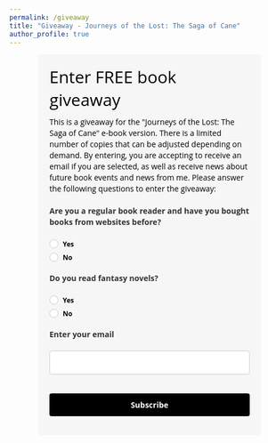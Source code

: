 ```yaml
---
permalink: /giveaway
title: "Giveaway - Journeys of the Lost: The Saga of Cane"
author_profile: true
---
```


<!-- <style type="text/css">@import url("https://assets.mlcdn.com/fonts.css?version=1680621");</style> -->
<style type="text/css">
/* LOADER */
.ml-form-embedSubmitLoad {
display: inline-block;
width: 20px;
height: 20px;
}

.g-recaptcha {
transform: scale(1);
-webkit-transform: scale(1);
transform-origin: 0 0;
-webkit-transform-origin: 0 0;
height: ;
}

.sr-only {
position: absolute;
width: 1px;
height: 1px;
padding: 0;
margin: -1px;
overflow: hidden;
clip: rect(0,0,0,0);
border: 0;
}

.ml-form-embedSubmitLoad:after {
content: " ";
display: block;
width: 11px;
height: 11px;
margin: 1px;
border-radius: 50%;
border: 4px solid #fff;
border-color: #ffffff #ffffff #ffffff transparent;
animation: ml-form-embedSubmitLoad 1.2s linear infinite;
}
@keyframes ml-form-embedSubmitLoad {
0% {
transform: rotate(0deg);
}
100% {
transform: rotate(360deg);
}
}
#mlb2-4559035.ml-form-embedContainer {
box-sizing: border-box;
display: table;
margin: 0 auto;
position: static;
width: 100% !important;
}
#mlb2-4559035.ml-form-embedContainer h4,
#mlb2-4559035.ml-form-embedContainer p,
#mlb2-4559035.ml-form-embedContainer span,
#mlb2-4559035.ml-form-embedContainer button {
text-transform: none !important;
letter-spacing: normal !important;
}
#mlb2-4559035.ml-form-embedContainer .ml-form-embedWrapper {
background-color: #f6f6f6;

border-width: 0px;
border-color: transparent;
border-radius: 4px;
border-style: solid;
box-sizing: border-box;
display: inline-block !important;
margin: 0;
padding: 0;
position: relative;
}
#mlb2-4559035.ml-form-embedContainer .ml-form-embedWrapper.embedPopup,
#mlb2-4559035.ml-form-embedContainer .ml-form-embedWrapper.embedDefault { width: 400px; }
#mlb2-4559035.ml-form-embedContainer .ml-form-embedWrapper.embedForm { max-width: 400px; width: 100%; }
#mlb2-4559035.ml-form-embedContainer .ml-form-align-left { text-align: left; }
#mlb2-4559035.ml-form-embedContainer .ml-form-align-center { text-align: center; }
#mlb2-4559035.ml-form-embedContainer .ml-form-align-default { display: table-cell !important; vertical-align: middle !important; text-align: center !important; }
#mlb2-4559035.ml-form-embedContainer .ml-form-align-right { text-align: right; }
#mlb2-4559035.ml-form-embedContainer .ml-form-embedWrapper .ml-form-embedHeader img {
border-top-left-radius: 4px;
border-top-right-radius: 4px;
height: auto;
margin: 0 auto !important;
max-width: 100%;
width: undefinedpx;
}
#mlb2-4559035.ml-form-embedContainer .ml-form-embedWrapper .ml-form-embedBody,
#mlb2-4559035.ml-form-embedContainer .ml-form-embedWrapper .ml-form-successBody {
padding: 20px 20px 0 20px;
}
#mlb2-4559035.ml-form-embedContainer .ml-form-embedWrapper .ml-form-embedBody.ml-form-embedBodyHorizontal {
padding-bottom: 0;
}
#mlb2-4559035.ml-form-embedContainer .ml-form-embedWrapper .ml-form-embedBody .ml-form-embedContent,
#mlb2-4559035.ml-form-embedContainer .ml-form-embedWrapper .ml-form-successBody .ml-form-successContent {
text-align: left;
margin: 0 0 20px 0;
}
#mlb2-4559035.ml-form-embedContainer .ml-form-embedWrapper .ml-form-embedBody .ml-form-embedContent h4,
#mlb2-4559035.ml-form-embedContainer .ml-form-embedWrapper .ml-form-successBody .ml-form-successContent h4 {
color: #000000;
font-family: 'Open Sans', Arial, Helvetica, sans-serif;
font-size: 30px;
font-weight: 400;
margin: 0 0 10px 0;
text-align: left;
word-break: break-word;
}
#mlb2-4559035.ml-form-embedContainer .ml-form-embedWrapper .ml-form-embedBody .ml-form-embedContent p,
#mlb2-4559035.ml-form-embedContainer .ml-form-embedWrapper .ml-form-successBody .ml-form-successContent p {
color: #000000;
font-family: 'Open Sans', Arial, Helvetica, sans-serif;
font-size: 14px;
font-weight: 400;
line-height: 20px;
margin: 0 0 10px 0;
text-align: left;
}
#mlb2-4559035.ml-form-embedContainer .ml-form-embedWrapper .ml-form-embedBody .ml-form-embedContent ul,
#mlb2-4559035.ml-form-embedContainer .ml-form-embedWrapper .ml-form-embedBody .ml-form-embedContent ol,
#mlb2-4559035.ml-form-embedContainer .ml-form-embedWrapper .ml-form-successBody .ml-form-successContent ul,
#mlb2-4559035.ml-form-embedContainer .ml-form-embedWrapper .ml-form-successBody .ml-form-successContent ol {
color: #000000;
font-family: 'Open Sans', Arial, Helvetica, sans-serif;
font-size: 14px;
}
#mlb2-4559035.ml-form-embedContainer .ml-form-embedWrapper .ml-form-embedBody .ml-form-embedContent ol ol,
#mlb2-4559035.ml-form-embedContainer .ml-form-embedWrapper .ml-form-successBody .ml-form-successContent ol ol {
list-style-type: lower-alpha;
}
#mlb2-4559035.ml-form-embedContainer .ml-form-embedWrapper .ml-form-embedBody .ml-form-embedContent ol ol ol,
#mlb2-4559035.ml-form-embedContainer .ml-form-embedWrapper .ml-form-successBody .ml-form-successContent ol ol ol {
list-style-type: lower-roman;
}
#mlb2-4559035.ml-form-embedContainer .ml-form-embedWrapper .ml-form-embedBody .ml-form-embedContent p a,
#mlb2-4559035.ml-form-embedContainer .ml-form-embedWrapper .ml-form-successBody .ml-form-successContent p a {
color: #000000;
text-decoration: underline;
}

#mlb2-4559035.ml-form-embedContainer .ml-form-embedWrapper .ml-block-form .ml-field-group {
text-align: left!important;
}

#mlb2-4559035.ml-form-embedContainer .ml-form-embedWrapper .ml-block-form .ml-field-group label {
margin-bottom: 5px;
color: #333333;
font-size: 14px;
font-family: 'Open Sans', Arial, Helvetica, sans-serif;
font-weight: bold; font-style: normal; text-decoration: none;;
display: inline-block;
line-height: 20px;
}
#mlb2-4559035.ml-form-embedContainer .ml-form-embedWrapper .ml-form-embedBody .ml-form-embedContent p:last-child,
#mlb2-4559035.ml-form-embedContainer .ml-form-embedWrapper .ml-form-successBody .ml-form-successContent p:last-child {
margin: 0;
}
#mlb2-4559035.ml-form-embedContainer .ml-form-embedWrapper .ml-form-embedBody form {
margin: 0;
width: 100%;
}
#mlb2-4559035.ml-form-embedContainer .ml-form-embedWrapper .ml-form-embedBody .ml-form-formContent,
#mlb2-4559035.ml-form-embedContainer .ml-form-embedWrapper .ml-form-embedBody .ml-form-checkboxRow {
margin: 0 0 20px 0;
width: 100%;
}
#mlb2-4559035.ml-form-embedContainer .ml-form-embedWrapper .ml-form-embedBody .ml-form-checkboxRow {
float: left;
}
#mlb2-4559035.ml-form-embedContainer .ml-form-embedWrapper .ml-form-embedBody .ml-form-formContent.horozintalForm {
margin: 0;
padding: 0 0 20px 0;
width: 100%;
height: auto;
float: left;
}
#mlb2-4559035.ml-form-embedContainer .ml-form-embedWrapper .ml-form-embedBody .ml-form-fieldRow {
margin: 0 0 10px 0;
width: 100%;
}
#mlb2-4559035.ml-form-embedContainer .ml-form-embedWrapper .ml-form-embedBody .ml-form-fieldRow.ml-last-item {
margin: 0;
}
#mlb2-4559035.ml-form-embedContainer .ml-form-embedWrapper .ml-form-embedBody .ml-form-fieldRow.ml-formfieldHorizintal {
margin: 0;
}
#mlb2-4559035.ml-form-embedContainer .ml-form-embedWrapper .ml-form-embedBody .ml-form-fieldRow input {
background-color: #ffffff !important;
color: #333333 !important;
border-color: #cccccc;
border-radius: 4px !important;
border-style: solid !important;
border-width: 1px !important;
font-family: 'Open Sans', Arial, Helvetica, sans-serif;
font-size: 14px !important;
height: auto;
line-height: 21px !important;
margin-bottom: 0;
margin-top: 0;
margin-left: 0;
margin-right: 0;
padding: 10px 10px !important;
width: 100% !important;
box-sizing: border-box !important;
max-width: 100% !important;
}
#mlb2-4559035.ml-form-embedContainer .ml-form-embedWrapper .ml-form-embedBody .ml-form-fieldRow input::-webkit-input-placeholder,
#mlb2-4559035.ml-form-embedContainer .ml-form-embedWrapper .ml-form-embedBody .ml-form-horizontalRow input::-webkit-input-placeholder { color: #333333; }

#mlb2-4559035.ml-form-embedContainer .ml-form-embedWrapper .ml-form-embedBody .ml-form-fieldRow input::-moz-placeholder,
#mlb2-4559035.ml-form-embedContainer .ml-form-embedWrapper .ml-form-embedBody .ml-form-horizontalRow input::-moz-placeholder { color: #333333; }

#mlb2-4559035.ml-form-embedContainer .ml-form-embedWrapper .ml-form-embedBody .ml-form-fieldRow input:-ms-input-placeholder,
#mlb2-4559035.ml-form-embedContainer .ml-form-embedWrapper .ml-form-embedBody .ml-form-horizontalRow input:-ms-input-placeholder { color: #333333; }

#mlb2-4559035.ml-form-embedContainer .ml-form-embedWrapper .ml-form-embedBody .ml-form-fieldRow input:-moz-placeholder,
#mlb2-4559035.ml-form-embedContainer .ml-form-embedWrapper .ml-form-embedBody .ml-form-horizontalRow input:-moz-placeholder { color: #333333; }

#mlb2-4559035.ml-form-embedContainer .ml-form-embedWrapper .ml-form-embedBody .ml-form-fieldRow textarea, #mlb2-4559035.ml-form-embedContainer .ml-form-embedWrapper .ml-form-embedBody .ml-form-horizontalRow textarea {
background-color: #ffffff !important;
color: #333333 !important;
border-color: #cccccc;
border-radius: 4px !important;
border-style: solid !important;
border-width: 1px !important;
font-family: 'Open Sans', Arial, Helvetica, sans-serif;
font-size: 14px !important;
height: auto;
line-height: 21px !important;
margin-bottom: 0;
margin-top: 0;
padding: 10px 10px !important;
width: 100% !important;
box-sizing: border-box !important;
max-width: 100% !important;
}

#mlb2-4559035.ml-form-embedContainer .ml-form-embedWrapper .ml-form-embedBody .ml-form-fieldRow .custom-radio .custom-control-label::before, #mlb2-4559035.ml-form-embedContainer .ml-form-embedWrapper .ml-form-embedBody .ml-form-horizontalRow .custom-radio .custom-control-label::before, #mlb2-4559035.ml-form-embedContainer .ml-form-embedWrapper .ml-form-embedBody .ml-form-fieldRow .custom-checkbox .custom-control-label::before, #mlb2-4559035.ml-form-embedContainer .ml-form-embedWrapper .ml-form-embedBody .ml-form-horizontalRow .custom-checkbox .custom-control-label::before, #mlb2-4559035.ml-form-embedContainer .ml-form-embedWrapper .ml-form-embedBody .ml-form-embedPermissions .ml-form-embedPermissionsOptionsCheckbox .label-description::before, #mlb2-4559035.ml-form-embedContainer .ml-form-embedWrapper .ml-form-embedBody .ml-form-interestGroupsRow .ml-form-interestGroupsRowCheckbox .label-description::before, #mlb2-4559035.ml-form-embedContainer .ml-form-embedWrapper .ml-form-embedBody .ml-form-checkboxRow .label-description::before {
border-color: #cccccc!important;
background-color: #ffffff!important;
}

#mlb2-4559035.ml-form-embedContainer .ml-form-embedWrapper .ml-form-embedBody .ml-form-fieldRow input.custom-control-input[type="checkbox"]{
box-sizing: border-box;
padding: 0;
position: absolute;
z-index: -1;
opacity: 0;
margin-top: 5px;
margin-left: -1.5rem;
overflow: visible;
}

#mlb2-4559035.ml-form-embedContainer .ml-form-embedWrapper .ml-form-embedBody .ml-form-fieldRow .custom-checkbox .custom-control-label::before, #mlb2-4559035.ml-form-embedContainer .ml-form-embedWrapper .ml-form-embedBody .ml-form-horizontalRow .custom-checkbox .custom-control-label::before, #mlb2-4559035.ml-form-embedContainer .ml-form-embedWrapper .ml-form-embedBody .ml-form-embedPermissions .ml-form-embedPermissionsOptionsCheckbox .label-description::before, #mlb2-4559035.ml-form-embedContainer .ml-form-embedWrapper .ml-form-embedBody .ml-form-interestGroupsRow .ml-form-interestGroupsRowCheckbox .label-description::before, #mlb2-4559035.ml-form-embedContainer .ml-form-embedWrapper .ml-form-embedBody .ml-form-checkboxRow .label-description::before {
border-radius: 4px!important;
}


#mlb2-4559035.ml-form-embedContainer .ml-form-embedWrapper .ml-form-embedBody .ml-form-checkboxRow input[type=checkbox]:checked~.label-description::after, #mlb2-4559035.ml-form-embedContainer .ml-form-embedWrapper .ml-form-embedBody .ml-form-embedPermissions .ml-form-embedPermissionsOptionsCheckbox input[type=checkbox]:checked~.label-description::after, #mlb2-4559035.ml-form-embedContainer .ml-form-embedWrapper .ml-form-embedBody .ml-form-fieldRow .custom-checkbox .custom-control-input:checked~.custom-control-label::after, #mlb2-4559035.ml-form-embedContainer .ml-form-embedWrapper .ml-form-embedBody .ml-form-horizontalRow .custom-checkbox .custom-control-input:checked~.custom-control-label::after, #mlb2-4559035.ml-form-embedContainer .ml-form-embedWrapper .ml-form-embedBody .ml-form-interestGroupsRow .ml-form-interestGroupsRowCheckbox input[type=checkbox]:checked~.label-description::after {
background-image: url("data:image/svg+xml,%3csvg xmlns='http://www.w3.org/2000/svg' viewBox='0 0 8 8'%3e%3cpath fill='%23fff' d='M6.564.75l-3.59 3.612-1.538-1.55L0 4.26 2.974 7.25 8 2.193z'/%3e%3c/svg%3e");
}

#mlb2-4559035.ml-form-embedContainer .ml-form-embedWrapper .ml-form-embedBody .ml-form-fieldRow .custom-radio .custom-control-input:checked~.custom-control-label::after, #mlb2-4559035.ml-form-embedContainer .ml-form-embedWrapper .ml-form-embedBody .ml-form-fieldRow .custom-radio .custom-control-input:checked~.custom-control-label::after {
background-image: url("data:image/svg+xml,%3csvg xmlns='http://www.w3.org/2000/svg' viewBox='-4 -4 8 8'%3e%3ccircle r='3' fill='%23fff'/%3e%3c/svg%3e");
}

#mlb2-4559035.ml-form-embedContainer .ml-form-embedWrapper .ml-form-embedBody .ml-form-fieldRow .custom-radio .custom-control-input:checked~.custom-control-label::before, #mlb2-4559035.ml-form-embedContainer .ml-form-embedWrapper .ml-form-embedBody .ml-form-horizontalRow .custom-radio .custom-control-input:checked~.custom-control-label::before, #mlb2-4559035.ml-form-embedContainer .ml-form-embedWrapper .ml-form-embedBody .ml-form-fieldRow .custom-checkbox .custom-control-input:checked~.custom-control-label::before, #mlb2-4559035.ml-form-embedContainer .ml-form-embedWrapper .ml-form-embedBody .ml-form-horizontalRow .custom-checkbox .custom-control-input:checked~.custom-control-label::before, #mlb2-4559035.ml-form-embedContainer .ml-form-embedWrapper .ml-form-embedBody .ml-form-embedPermissions .ml-form-embedPermissionsOptionsCheckbox input[type=checkbox]:checked~.label-description::before, #mlb2-4559035.ml-form-embedContainer .ml-form-embedWrapper .ml-form-embedBody .ml-form-interestGroupsRow .ml-form-interestGroupsRowCheckbox input[type=checkbox]:checked~.label-description::before, #mlb2-4559035.ml-form-embedContainer .ml-form-embedWrapper .ml-form-embedBody .ml-form-checkboxRow input[type=checkbox]:checked~.label-description::before  {
border-color: #000000!important;
background-color: #000000!important;
color: #ffffff!important;
}

#mlb2-4559035.ml-form-embedContainer .ml-form-embedWrapper .ml-form-embedBody .ml-form-fieldRow .custom-radio .custom-control-label::before, #mlb2-4559035.ml-form-embedContainer .ml-form-embedWrapper .ml-form-embedBody .ml-form-horizontalRow .custom-radio .custom-control-label::before, #mlb2-4559035.ml-form-embedContainer .ml-form-embedWrapper .ml-form-embedBody .ml-form-fieldRow .custom-radio .custom-control-label::after, #mlb2-4559035.ml-form-embedContainer .ml-form-embedWrapper .ml-form-embedBody .ml-form-horizontalRow .custom-radio .custom-control-label::after, #mlb2-4559035.ml-form-embedContainer .ml-form-embedWrapper .ml-form-embedBody .ml-form-fieldRow .custom-checkbox .custom-control-label::before, #mlb2-4559035.ml-form-embedContainer .ml-form-embedWrapper .ml-form-embedBody .ml-form-fieldRow .custom-checkbox .custom-control-label::after, #mlb2-4559035.ml-form-embedContainer .ml-form-embedWrapper .ml-form-embedBody .ml-form-horizontalRow .custom-checkbox .custom-control-label::before, #mlb2-4559035.ml-form-embedContainer .ml-form-embedWrapper .ml-form-embedBody .ml-form-horizontalRow .custom-checkbox .custom-control-label::after {
top: 2px;
box-sizing: border-box;
}

#mlb2-4559035.ml-form-embedContainer .ml-form-embedWrapper .ml-form-embedBody .ml-form-embedPermissions .ml-form-embedPermissionsOptionsCheckbox .label-description::before, #mlb2-4559035.ml-form-embedContainer .ml-form-embedWrapper .ml-form-embedBody .ml-form-embedPermissions .ml-form-embedPermissionsOptionsCheckbox .label-description::after, #mlb2-4559035.ml-form-embedContainer .ml-form-embedWrapper .ml-form-embedBody .ml-form-checkboxRow .label-description::before, #mlb2-4559035.ml-form-embedContainer .ml-form-embedWrapper .ml-form-embedBody .ml-form-checkboxRow .label-description::after {
top: 0px!important;
box-sizing: border-box!important;
}

#mlb2-4559035.ml-form-embedContainer .ml-form-embedWrapper .ml-form-embedBody .ml-form-checkboxRow .label-description::before, #mlb2-4559035.ml-form-embedContainer .ml-form-embedWrapper .ml-form-embedBody .ml-form-checkboxRow .label-description::after {
top: 0px!important;
box-sizing: border-box!important;
}

#mlb2-4559035.ml-form-embedContainer .ml-form-embedWrapper .ml-form-embedBody .ml-form-interestGroupsRow .ml-form-interestGroupsRowCheckbox .label-description::after {
top: 0px!important;
box-sizing: border-box!important;
position: absolute;
left: -1.5rem;
display: block;
width: 1rem;
height: 1rem;
content: "";
}

#mlb2-4559035.ml-form-embedContainer .ml-form-embedWrapper .ml-form-embedBody .ml-form-interestGroupsRow .ml-form-interestGroupsRowCheckbox .label-description::before {
top: 0px!important;
box-sizing: border-box!important;
}

#mlb2-4559035.ml-form-embedContainer .ml-form-embedWrapper .ml-form-embedBody .custom-control-label::before {
position: absolute;
top: 4px;
left: -1.5rem;
display: block;
width: 16px;
height: 16px;
pointer-events: none;
content: "";
background-color: #ffffff;
border: #adb5bd solid 1px;
border-radius: 50%;
}

#mlb2-4559035.ml-form-embedContainer .ml-form-embedWrapper .ml-form-embedBody .custom-control-label::after {
position: absolute;
top: 2px!important;
left: -1.5rem;
display: block;
width: 1rem;
height: 1rem;
content: "";
}

#mlb2-4559035.ml-form-embedContainer .ml-form-embedWrapper .ml-form-embedBody .ml-form-embedPermissions .ml-form-embedPermissionsOptionsCheckbox .label-description::before, #mlb2-4559035.ml-form-embedContainer .ml-form-embedWrapper .ml-form-embedBody .ml-form-interestGroupsRow .ml-form-interestGroupsRowCheckbox .label-description::before, #mlb2-4559035.ml-form-embedContainer .ml-form-embedWrapper .ml-form-embedBody .ml-form-checkboxRow .label-description::before {
position: absolute;
top: 4px;
left: -1.5rem;
display: block;
width: 16px;
height: 16px;
pointer-events: none;
content: "";
background-color: #ffffff;
border: #adb5bd solid 1px;
border-radius: 50%;
}

#mlb2-4559035.ml-form-embedContainer .ml-form-embedWrapper .ml-form-embedBody .ml-form-embedPermissions .ml-form-embedPermissionsOptionsCheckbox .label-description::after {
position: absolute;
top: 0px!important;
left: -1.5rem;
display: block;
width: 1rem;
height: 1rem;
content: "";
}

#mlb2-4559035.ml-form-embedContainer .ml-form-embedWrapper .ml-form-embedBody .ml-form-checkboxRow .label-description::after {
position: absolute;
top: 0px!important;
left: -1.5rem;
display: block;
width: 1rem;
height: 1rem;
content: "";
}

#mlb2-4559035.ml-form-embedContainer .ml-form-embedWrapper .ml-form-embedBody .custom-radio .custom-control-label::after {
background: no-repeat 50%/50% 50%;
}
#mlb2-4559035.ml-form-embedContainer .ml-form-embedWrapper .ml-form-embedBody .custom-checkbox .custom-control-label::after, #mlb2-4559035.ml-form-embedContainer .ml-form-embedWrapper .ml-form-embedBody .ml-form-embedPermissions .ml-form-embedPermissionsOptionsCheckbox .label-description::after, #mlb2-4559035.ml-form-embedContainer .ml-form-embedWrapper .ml-form-embedBody .ml-form-interestGroupsRow .ml-form-interestGroupsRowCheckbox .label-description::after, #mlb2-4559035.ml-form-embedContainer .ml-form-embedWrapper .ml-form-embedBody .ml-form-checkboxRow .label-description::after {
background: no-repeat 50%/50% 50%;
}

#mlb2-4559035.ml-form-embedContainer .ml-form-embedWrapper .ml-form-embedBody .ml-form-fieldRow .custom-control, #mlb2-4559035.ml-form-embedContainer .ml-form-embedWrapper .ml-form-embedBody .ml-form-horizontalRow .custom-control {
position: relative;
display: block;
min-height: 1.5rem;
padding-left: 1.5rem;
}

#mlb2-4559035.ml-form-embedContainer .ml-form-embedWrapper .ml-form-embedBody .ml-form-fieldRow .custom-radio .custom-control-input, #mlb2-4559035.ml-form-embedContainer .ml-form-embedWrapper .ml-form-embedBody .ml-form-horizontalRow .custom-radio .custom-control-input, #mlb2-4559035.ml-form-embedContainer .ml-form-embedWrapper .ml-form-embedBody .ml-form-fieldRow .custom-checkbox .custom-control-input, #mlb2-4559035.ml-form-embedContainer .ml-form-embedWrapper .ml-form-embedBody .ml-form-horizontalRow .custom-checkbox .custom-control-input {
position: absolute;
z-index: -1;
opacity: 0;
box-sizing: border-box;
padding: 0;
}

#mlb2-4559035.ml-form-embedContainer .ml-form-embedWrapper .ml-form-embedBody .ml-form-fieldRow .custom-radio .custom-control-label, #mlb2-4559035.ml-form-embedContainer .ml-form-embedWrapper .ml-form-embedBody .ml-form-horizontalRow .custom-radio .custom-control-label, #mlb2-4559035.ml-form-embedContainer .ml-form-embedWrapper .ml-form-embedBody .ml-form-fieldRow .custom-checkbox .custom-control-label, #mlb2-4559035.ml-form-embedContainer .ml-form-embedWrapper .ml-form-embedBody .ml-form-horizontalRow .custom-checkbox .custom-control-label {
color: #000000;
font-size: 12px!important;
font-family: 'Open Sans', Arial, Helvetica, sans-serif;
line-height: 22px;
margin-bottom: 0;
position: relative;
vertical-align: top;
font-style: normal;
font-weight: 700;
}

#mlb2-4559035.ml-form-embedContainer .ml-form-embedWrapper .ml-form-embedBody .ml-form-fieldRow .custom-select, #mlb2-4559035.ml-form-embedContainer .ml-form-embedWrapper .ml-form-embedBody .ml-form-horizontalRow .custom-select {
background-color: #ffffff !important;
color: #333333 !important;
border-color: #cccccc;
border-radius: 4px !important;
border-style: solid !important;
border-width: 1px !important;
font-family: 'Open Sans', Arial, Helvetica, sans-serif;
font-size: 14px !important;
line-height: 20px !important;
margin-bottom: 0;
margin-top: 0;
padding: 10px 28px 10px 12px !important;
width: 100% !important;
box-sizing: border-box !important;
max-width: 100% !important;
height: auto;
display: inline-block;
vertical-align: middle;
background: url('https://assets.mlcdn.com/ml/images/default/dropdown.svg') no-repeat right .75rem center/8px 10px;
-webkit-appearance: none;
-moz-appearance: none;
appearance: none;
}


#mlb2-4559035.ml-form-embedContainer .ml-form-embedWrapper .ml-form-embedBody .ml-form-horizontalRow {
height: auto;
width: 100%;
float: left;
}
.ml-form-formContent.horozintalForm .ml-form-horizontalRow .ml-input-horizontal { width: 70%; float: left; }
.ml-form-formContent.horozintalForm .ml-form-horizontalRow .ml-button-horizontal { width: 30%; float: left; }
.ml-form-formContent.horozintalForm .ml-form-horizontalRow .ml-button-horizontal.labelsOn { padding-top: 25px;  }
.ml-form-formContent.horozintalForm .ml-form-horizontalRow .horizontal-fields { box-sizing: border-box; float: left; padding-right: 10px;  }
#mlb2-4559035.ml-form-embedContainer .ml-form-embedWrapper .ml-form-embedBody .ml-form-horizontalRow input {
background-color: #ffffff;
color: #333333;
border-color: #cccccc;
border-radius: 4px;
border-style: solid;
border-width: 1px;
font-family: 'Open Sans', Arial, Helvetica, sans-serif;
font-size: 14px;
line-height: 20px;
margin-bottom: 0;
margin-top: 0;
padding: 10px 10px;
width: 100%;
box-sizing: border-box;
overflow-y: initial;
}
#mlb2-4559035.ml-form-embedContainer .ml-form-embedWrapper .ml-form-embedBody .ml-form-horizontalRow button {
background-color: #000000 !important;
border-color: #000000;
border-style: solid;
border-width: 1px;
border-radius: 4px;
box-shadow: none;
color: #ffffff !important;
cursor: pointer;
font-family: 'Open Sans', Arial, Helvetica, sans-serif;
font-size: 14px !important;
font-weight: 700;
line-height: 20px;
margin: 0 !important;
padding: 10px !important;
width: 100%;
height: auto;
}
#mlb2-4559035.ml-form-embedContainer .ml-form-embedWrapper .ml-form-embedBody .ml-form-horizontalRow button:hover {
background-color: #333333 !important;
border-color: #333333 !important;
}
#mlb2-4559035.ml-form-embedContainer .ml-form-embedWrapper .ml-form-embedBody .ml-form-checkboxRow input[type="checkbox"] {
box-sizing: border-box;
padding: 0;
position: absolute;
z-index: -1;
opacity: 0;
margin-top: 5px;
margin-left: -1.5rem;
overflow: visible;
}
#mlb2-4559035.ml-form-embedContainer .ml-form-embedWrapper .ml-form-embedBody .ml-form-checkboxRow .label-description {
color: #000000;
display: block;
font-family: 'Open Sans', Arial, Helvetica, sans-serif;
font-size: 12px;
text-align: left;
margin-bottom: 0;
position: relative;
vertical-align: top;
}
#mlb2-4559035.ml-form-embedContainer .ml-form-embedWrapper .ml-form-embedBody .ml-form-checkboxRow label {
font-weight: normal;
margin: 0;
padding: 0;
position: relative;
display: block;
min-height: 24px;
padding-left: 24px;

}
#mlb2-4559035.ml-form-embedContainer .ml-form-embedWrapper .ml-form-embedBody .ml-form-checkboxRow label a {
color: #000000;
text-decoration: underline;
}
#mlb2-4559035.ml-form-embedContainer .ml-form-embedWrapper .ml-form-embedBody .ml-form-checkboxRow label p {
color: #000000 !important;
font-family: 'Open Sans', Arial, Helvetica, sans-serif !important;
font-size: 12px !important;
font-weight: normal !important;
line-height: 18px !important;
padding: 0 !important;
margin: 0 5px 0 0 !important;
}
#mlb2-4559035.ml-form-embedContainer .ml-form-embedWrapper .ml-form-embedBody .ml-form-checkboxRow label p:last-child {
margin: 0;
}
#mlb2-4559035.ml-form-embedContainer .ml-form-embedWrapper .ml-form-embedBody .ml-form-embedSubmit {
margin: 0 0 20px 0;
float: left;
width: 100%;
}
#mlb2-4559035.ml-form-embedContainer .ml-form-embedWrapper .ml-form-embedBody .ml-form-embedSubmit button {
background-color: #000000 !important;
border: none !important;
border-radius: 4px !important;
box-shadow: none !important;
color: #ffffff !important;
cursor: pointer;
font-family: 'Open Sans', Arial, Helvetica, sans-serif !important;
font-size: 14px !important;
font-weight: 700 !important;
line-height: 21px !important;
height: auto;
padding: 10px !important;
width: 100% !important;
box-sizing: border-box !important;
}
#mlb2-4559035.ml-form-embedContainer .ml-form-embedWrapper .ml-form-embedBody .ml-form-embedSubmit button.loading {
display: none;
}
#mlb2-4559035.ml-form-embedContainer .ml-form-embedWrapper .ml-form-embedBody .ml-form-embedSubmit button:hover {
background-color: #333333 !important;
}
.ml-subscribe-close {
width: 30px;
height: 30px;
background: url('https://assets.mlcdn.com/ml/images/default/modal_close.png') no-repeat;
background-size: 30px;
cursor: pointer;
margin-top: -10px;
margin-right: -10px;
position: absolute;
top: 0;
right: 0;
}
.ml-error input, .ml-error textarea, .ml-error select {
border-color: red!important;
}

.ml-error .custom-checkbox-radio-list {
border: 1px solid red !important;
border-radius: 4px;
padding: 10px;
}

.ml-error .label-description,
.ml-error .label-description p,
.ml-error .label-description p a,
.ml-error label:first-child {
color: #ff0000 !important;
}

#mlb2-4559035.ml-form-embedContainer .ml-form-embedWrapper .ml-form-embedBody .ml-form-checkboxRow.ml-error .label-description p,
#mlb2-4559035.ml-form-embedContainer .ml-form-embedWrapper .ml-form-embedBody .ml-form-checkboxRow.ml-error .label-description p:first-letter {
color: #ff0000 !important;
}
@media only screen and (max-width: 400px){

.ml-form-embedWrapper.embedDefault, .ml-form-embedWrapper.embedPopup { width: 100%!important; }
.ml-form-formContent.horozintalForm { float: left!important; }
.ml-form-formContent.horozintalForm .ml-form-horizontalRow { height: auto!important; width: 100%!important; float: left!important; }
.ml-form-formContent.horozintalForm .ml-form-horizontalRow .ml-input-horizontal { width: 100%!important; }
.ml-form-formContent.horozintalForm .ml-form-horizontalRow .ml-input-horizontal > div { padding-right: 0px!important; padding-bottom: 10px; }
.ml-form-formContent.horozintalForm .ml-button-horizontal { width: 100%!important; }
.ml-form-formContent.horozintalForm .ml-button-horizontal.labelsOn { padding-top: 0px!important; }

}
</style>

































































































































































<div id="mlb2-4559035" class="ml-form-embedContainer ml-subscribe-form ml-subscribe-form-4559035">
<div class="ml-form-align-center ">
<div class="ml-form-embedWrapper embedForm">




<div class="ml-form-embedBody ml-form-embedBodyDefault row-form">

<div class="ml-form-embedContent" style=" ">

<h4>Enter FREE book giveaway</h4>
<p>This is a giveaway for the "Journeys of the Lost: The Saga of Cane" e-book version. There is a limited number of copies that can be adjusted depending on demand. By entering, you are accepting to receive an email if you are selected, as well as receive news about future book events and news from me. Please answer the following questions to enter the giveaway:</p>

</div>

<form class="ml-block-form" action="https://assets.mailerlite.com/jsonp/393905/forms/85287153938990163/subscribe" data-code="" method="post" target="_blank">
<div class="ml-form-formContent">



<div class="ml-form-fieldRow ">
<div class="ml-field-group ml-field-book_purchasers ml-validate-required">

<label>Are you a regular book reader and have you bought books from websites before?</label>


<!-- input -->

<!-- /input -->

<!-- textarea -->

<!-- /textarea -->

<!-- select -->

<!-- /select -->

<!-- checkboxes -->

<!-- /checkboxes -->

<!-- radio -->
<div class="custom-checkbox-radio-list">
<!-- Visible if current or any next has value -->
<div class="custom-control custom-radio">
<input aria-label="book_purchasers" aria-required="true" name="fields[book_purchasers]" class="custom-control-input" type="radio" value="Yes" id="radio-4559035-03}-0">
<label class="custom-control-label" for="radio-4559035-03}-0">
Yes
</label>
</div>

<div class="custom-control custom-radio">
<input aria-label="book_purchasers" aria-required="true" name="fields[book_purchasers]" class="custom-control-input" type="radio" value="No" id="radio-4559035-03}-1">
<label class="custom-control-label" for="radio-4559035-03}-1">
No
</label>
</div>
















</div>
<!-- /radio -->

<!-- countries -->

<!-- /countries -->





</div>
</div><div class="ml-form-fieldRow ">
<div class="ml-field-group ml-field-fantasy_readers ml-validate-required">

<label>Do you read fantasy novels?</label>


<!-- input -->

<!-- /input -->

<!-- textarea -->

<!-- /textarea -->

<!-- select -->

<!-- /select -->

<!-- checkboxes -->

<!-- /checkboxes -->

<!-- radio -->
<div class="custom-checkbox-radio-list">
<!-- Visible if current or any next has value -->
<div class="custom-control custom-radio">
<input aria-label="fantasy_readers" aria-required="true" name="fields[fantasy_readers]" class="custom-control-input" type="radio" value="Yes" id="radio-4559035-13}-0">
<label class="custom-control-label" for="radio-4559035-13}-0">
Yes
</label>
</div>

<div class="custom-control custom-radio">
<input aria-label="fantasy_readers" aria-required="true" name="fields[fantasy_readers]" class="custom-control-input" type="radio" value="No" id="radio-4559035-13}-1">
<label class="custom-control-label" for="radio-4559035-13}-1">
No
</label>
</div>
















</div>
<!-- /radio -->

<!-- countries -->

<!-- /countries -->





</div>
</div><div class="ml-form-fieldRow ml-last-item">
<div class="ml-field-group ml-field-email ml-validate-email ml-validate-required">

<label>Enter your email</label>


<!-- input -->
<input aria-label="email" aria-required="true" type="email" class="form-control" data-inputmask="" name="fields[email]" placeholder="" autocomplete="email">
<!-- /input -->

<!-- textarea -->

<!-- /textarea -->

<!-- select -->

<!-- /select -->

<!-- checkboxes -->

<!-- /checkboxes -->

<!-- radio -->

<!-- /radio -->

<!-- countries -->

<!-- /countries -->





</div>
</div>

</div>



<!-- Privacy policy -->

<!-- /Privacy policy -->









<div class="ml-form-recaptcha ml-validate-required" style="float: left;">
<style type="text/css">
.ml-form-recaptcha {
margin-bottom: 20px;
}

.ml-form-recaptcha.ml-error iframe {
border: solid 1px #ff0000;
}

@media screen and (max-width: 480px) {
.ml-form-recaptcha {
width: 220px!important
}
.g-recaptcha {
transform: scale(0.78);
-webkit-transform: scale(0.78);
transform-origin: 0 0;
-webkit-transform-origin: 0 0;
}
}
</style>
<script src="https://www.google.com/recaptcha/api.js"></script>
<div class="g-recaptcha" data-sitekey="6Lf1KHQUAAAAAFNKEX1hdSWCS3mRMv4FlFaNslaD"></div>
</div>



<input type="hidden" name="ml-submit" value="1">

<div class="ml-form-embedSubmit">

<button type="submit" class="primary">Subscribe</button>

<button disabled="disabled" style="display: none;" type="button" class="loading">
<div class="ml-form-embedSubmitLoad"></div>
<span class="sr-only">Loading...</span>
</button>
</div>


<input type="hidden" name="anticsrf" value="true">
</form>
</div>

<div class="ml-form-successBody row-success" style="display: none">

<div class="ml-form-successContent">

<h4>Thank you!</h4>
<p>You have successfully joined our the giveaway list. Expect an email soon in the event that you have been chosen, otherwise you will receive no other emails.<br></p>

</div>

</div>
</div>
</div>
</div>





<script>
function ml_webform_success_4559035() {
var $ = ml_jQuery || jQuery;
$('.ml-subscribe-form-4559035 .row-success').show();
$('.ml-subscribe-form-4559035 .row-form').hide();
}
</script>


<script src="https://groot.mailerlite.com/js/w/webforms.min.js?v59ea44790c5c0deef53b8c1ad21b8cc9" type="text/javascript"></script>
<script>
fetch("https://assets.mailerlite.com/jsonp/393905/forms/85287153938990163/track-view")
</script>
